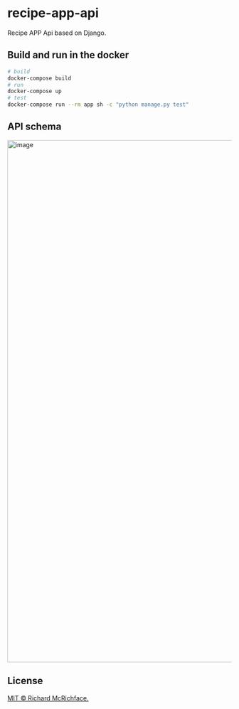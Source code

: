 # recipe-app-api
Recipe APP Api based on Django.

## Build and run in the docker

```bash
# build
docker-compose build
# run
docker-compose up
# test
docker-compose run --rm app sh -c "python manage.py test"
```

## API schema
<img width="1175" alt="image" src="https://user-images.githubusercontent.com/44360183/212777258-670b9258-8f27-4115-9cda-13e8773d3cce.png">

## License
[MIT © Richard McRichface.](../LICENSE)
